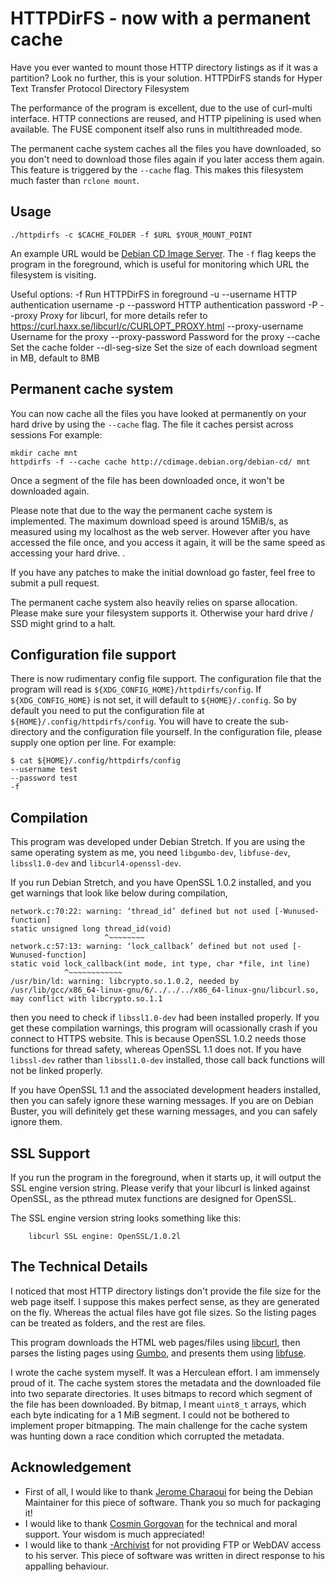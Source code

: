 # HTTPDirFS - now with a permanent cache
Have you ever wanted to mount those HTTP directory listings as if it was a partition? Look no further, this is your solution.  HTTPDirFS stands for Hyper Text Transfer Protocol Directory Filesystem

The performance of the program is excellent, due to the use of curl-multi interface. HTTP connections are reused, and HTTP pipelining is used when available. The FUSE component itself also runs in multithreaded mode. 

The permanent cache system caches all the files you have downloaded, so you don't need to download those files again if you later access them again.  This feature is triggered by the ``--cache`` flag. This makes this filesystem much faster than ``rclone mount``.

## Usage

	./httpdirfs -c $CACHE_FOLDER -f $URL $YOUR_MOUNT_POINT

An example URL would be [Debian CD Image Server](https://cdimage.debian.org/debian-cd/). The ``-f`` flag keeps the program in the foreground, which is useful for monitoring which URL the filesystem is visiting.

Useful options:
    -f                     Run HTTPDirFS in foreground
    -u   --username        HTTP authentication username
    -p   --password        HTTP authentication password
    -P   --proxy           Proxy for libcurl, for more details refer to
                           https://curl.haxx.se/libcurl/c/CURLOPT_PROXY.html
         --proxy-username  Username for the proxy
         --proxy-password  Password for the proxy
         --cache           Set the cache folder
         --dl-seg-size     Set the size of each download segment in MB,
                           default to 8MB

## Permanent cache system
You can now cache all the files you have looked at permanently on your hard
drive by using the ``--cache`` flag. The file it caches persist across sessions For example:

    mkdir cache mnt
    httpdirfs -f --cache cache http://cdimage.debian.org/debian-cd/ mnt

Once a segment of the file has been downloaded once, it won't be downloaded again.

Please note that due to the way the permanent cache system is implemented. The maximum download speed is around 15MiB/s, as measured using my localhost as the web server. However after you have accessed the file once, and you access it again, it will be the same speed as accessing your hard drive. . 

If you have any patches to make the initial download go faster, feel free to submit a pull request.

The permanent cache system also heavily relies on sparse allocation. Please make sure your filesystem supports it. Otherwise your hard drive / SSD might grind to a halt.

## Configuration file support
There is now rudimentary config file support. The configuration file that the program will read is ``${XDG_CONFIG_HOME}/httpdirfs/config``. If ``${XDG_CONFIG_HOME}`` is not set, it will default to ``${HOME}/.config``. So by default you need to put the configuration file at ``${HOME}/.config/httpdirfs/config``. You will have to create the sub-directory and the configuration file yourself. In the configuration file, please supply one option per line. For example:

	$ cat ${HOME}/.config/httpdirfs/config
	--username test
	--password test
	-f
	
## Compilation
This program was developed under Debian Stretch. If you are using the same operating system as me, you need ``libgumbo-dev``, ``libfuse-dev``, ``libssl1.0-dev`` and ``libcurl4-openssl-dev``.

If you run Debian Stretch, and you have OpenSSL 1.0.2 installed, and you get warnings that look like below during compilation,

    network.c:70:22: warning: ‘thread_id’ defined but not used [-Wunused-function]
    static unsigned long thread_id(void)
                         ^~~~~~~~~
    network.c:57:13: warning: ‘lock_callback’ defined but not used [-Wunused-function]
    static void lock_callback(int mode, int type, char *file, int line)
                ^~~~~~~~~~~~~
    /usr/bin/ld: warning: libcrypto.so.1.0.2, needed by /usr/lib/gcc/x86_64-linux-gnu/6/../../../x86_64-linux-gnu/libcurl.so, may conflict with libcrypto.so.1.1

then you need to check if ``libssl1.0-dev`` had been installed properly. If you get these compilation warnings, this program will ocassionally crash if you connect to HTTPS website. This is because OpenSSL 1.0.2 needs those functions for thread safety, whereas OpenSSL 1.1 does not. If you have ``libssl-dev`` rather than ``libssl1.0-dev`` installed, those call back functions will not be linked properly.

If you have OpenSSL 1.1 and the associated development headers installed, then you can safely ignore these warning messages. If you are on Debian Buster, you will definitely get these warning messages, and you can safely ignore them.

## SSL Support
If you run the program in the foreground, when it starts up, it will output the SSL engine version string. Please verify that your libcurl is linked against OpenSSL, as the pthread mutex functions are designed for OpenSSL.

The SSL engine version string looks something like this:

        libcurl SSL engine: OpenSSL/1.0.2l
        
## The Technical Details
I noticed that most HTTP directory listings don't provide the file size for the web page itself. I suppose this makes perfect sense, as they are generated on the fly. Whereas the actual files have got file sizes. So the listing pages can be treated as folders, and the rest are files.

This program downloads the HTML web pages/files using [libcurl](https://curl.haxx.se/libcurl/), then parses the listing pages using [Gumbo](https://github.com/google/gumbo-parser), and presents them using [libfuse](https://github.com/libfuse/libfuse).

I wrote the cache system myself. It was a Herculean effort. I am immensely proud of it. The cache system stores the metadata and the downloaded file into two separate directories. It uses bitmaps to record which segment of the file has been downloaded. By bitmap, I meant ``uint8_t`` arrays, which each byte indicating for a 1 MiB segment. I could not be bothered to implement proper bitmapping. The main challenge for the cache system was hunting down a race condition which corrupted the metadata. 

## Acknowledgement
- First of all, I would like to thank [Jerome Charaoui](https://github.com/jcharaoui) for being the Debian Maintainer for this piece of software. Thank you so much for packaging it! 
- I would like to thank [Cosmin Gorgovan](https://scholar.google.co.uk/citations?user=S7UZ6MAAAAAJ&hl=en) for the technical and moral support. Your wisdom is much appreciated! 
- I would like to thank [-Archivist](https://www.reddit.com/user/-Archivist/) for not providing FTP or WebDAV access to his server. This piece of software was written in direct response to his appalling behaviour.

